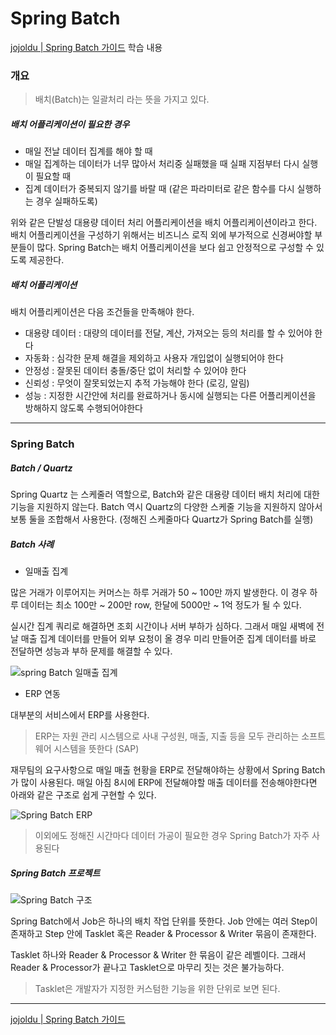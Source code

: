 # Spring Batch

[jojoldu | Spring Batch 가이드](https://jojoldu.tistory.com/324) 학습 내용


### 개요

> 배치(Batch)는 일괄처리 라는 뜻을 가지고 있다.

##### 배치 어플리케이션이 필요한 경우

- 매일 전날 데이터 집계를 해야 할 때
- 매일 집계하는 데이터가 너무 많아서 처리중 실패했을 때 실패 지점부터 다시 실행이 필요할 때
- 집계 데이터가 중복되지 않기를 바랄 때 (같은 파라미터로 같은 함수를 다시 실행하는 경우 실패하도록)

위와 같은 단발성 대용량 데이터 처리 어플리케이션을 배치 어플리케이션이라고 한다. 배치 어플리케이션을 구성하기 위해서는 비즈니스 로직 외에 부가적으로 신경써야할 부분들이 많다.
Spring Batch는 배치 어플리케이션을 보다 쉽고 안정적으로 구성할 수 있도록 제공한다.


##### 배치 어플리케이션

배치 어플리케이션은 다음 조건들을 만족해야 한다.

- 대용량 데이터 : 대량의 데이터를 전달, 계산, 가져오는 등의 처리를 할 수 있어야 한다
- 자동화 : 심각한 문제 해결을 제외하고 사용자 개입없이 실행되어야 한다
- 안정성 : 잘못된 데이터 충돌/중단 없이 처리할 수 있어야 한다
- 신뢰성 : 무엇이 잘못되었는지 추적 가능해야 한다 (로깅, 알림)
- 성능 : 지정한 시간안에 처리를 완료하거나 동시에 실행되는 다른 어플리케이션을 방해하지 않도록 수행되어야한다



---
### Spring Batch

##### Batch / Quartz

Spring Quartz 는 스케줄러 역할으로, Batch와 같은 대용량 데이터 배치 처리에 대한 기능을 지원하지 않는다. Batch 역시 Quartz의 다양한 스케줄 기능을 지원하지 않아서 보통 둘을 조합해서 사용한다. (정해진 스케줄마다 Quartz가 Spring Batch를 실행)


##### Batch 사례

- 일매출 집계

많은 거래가 이루어지는 커머스는 하루 거래가 50 ~ 100만 까지 발생한다. 이 경우 하루 데이터는 최소 100만 ~ 200만 row, 한달에 5000만 ~ 1억 정도가 될 수 있다.

실시간 집계 쿼리로 해결하면 조회 시간이나 서버 부하가 심하다. 그래서 매일 새벽에 전날 매출 집계 데이터를 만들어 외부 요청이 올 경우 미리 만들어준 집계 데이터를 바로 전달하면 성능과 부하 문제를 해결할 수 있다.

![spring Batch 일매출 집계](https://t1.daumcdn.net/cfile/tistory/9995544C5B606DFE0F)


- ERP 연동

대부분의 서비스에서 ERP를 사용한다.

> ERP는 자원 관리 시스템으로 사내 구성원, 매출, 지출 등을 모두 관리하는 소프트웨어 시스템을 뜻한다 (SAP)

재무팀의 요구사항으로 매일 매출 현황을 ERP로 전달해야하는 상황에서 Spring Batch가 많이 사용된다. 매일 아침 8시에 ERP에 전달해야할 매출 데이터를 전송해야한다면 아래와 같은 구조로 쉽게 구현할 수 있다.

![Spring Batch ERP](https://t1.daumcdn.net/cfile/tistory/991BB2365B606DFE1B)

> 이외에도 정해진 시간마다 데이터 가공이 필요한 경우 Spring Batch가 자주 사용된다


##### Spring Batch 프로젝트

![Spring Batch 구조](https://t1.daumcdn.net/cfile/tistory/99E8E3425B66BA2713)

Spring Batch에서 Job은 하나의 배치 작업 단위를 뜻한다.
Job 안에는 여러 Step이 존재하고 Step 안에 Tasklet 혹은 Reader & Processor & Writer 묶음이 존재한다. 


Tasklet 하나와 Reader & Processor & Writer 한 묶음이 같은 레벨이다. 그래서 Reader & Processor가 끝나고 Tasklet으로 마무리 짓는 것은 불가능하다.

> Tasklet은 개발자가 지정한 커스텀한 기능을 위한 단위로 보면 된다.




---
[jojoldu | Spring Batch 가이드](https://jojoldu.tistory.com/324)
